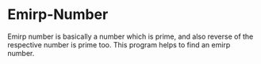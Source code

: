 # Emirp-Number
Emirp number is basically a number which is prime, and also reverse of the respective number is prime too. This program helps to find an emirp number.
